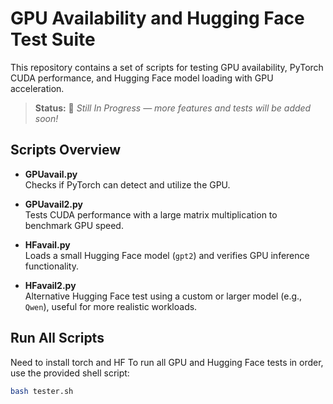 # GPU Availability and Hugging Face Test Suite

This repository contains a set of scripts for testing GPU availability, PyTorch CUDA performance, and Hugging Face model loading with GPU acceleration.

> **Status:** 🚧 *Still In Progress — more features and tests will be added soon!*

## Scripts Overview

- **GPUavail.py**  
  Checks if PyTorch can detect and utilize the GPU.

- **GPUavail2.py**  
  Tests CUDA performance with a large matrix multiplication to benchmark GPU speed.

- **HFavail.py**  
  Loads a small Hugging Face model (`gpt2`) and verifies GPU inference functionality.

- **HFavail2.py**  
  Alternative Hugging Face test using a custom or larger model (e.g., `Qwen`), useful for more realistic workloads.

## Run All Scripts
Need to install torch and HF
To run all GPU and Hugging Face tests in order, use the provided shell script:

```bash
bash tester.sh
